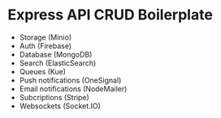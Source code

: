 # Express API CRUD Boilerplate

- Storage (Minio)
- Auth (Firebase)
- Database (MongoDB)
- Search (ElasticSearch)
- Queues (Kue)
- Push notifications (OneSignal)
- Email notifications (NodeMailer)
- Subcriptions (Stripe)
- Websockets (Socket.IO)